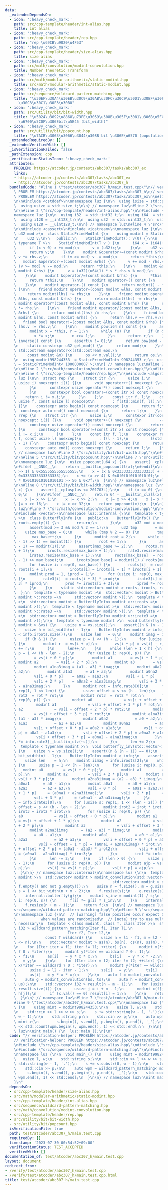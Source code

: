 ```yaml
---
data:
  _extendedDependsOn:
  - icon: ':heavy_check_mark:'
    path: src/cpp-template/header/int-alias.hpp
    title: int alias
  - icon: ':heavy_check_mark:'
    path: src/cpp-template/header/rep.hpp
    title: "rep \u69CB\u9020\u4F53"
  - icon: ':heavy_check_mark:'
    path: src/cpp-template/header/size-alias.hpp
    title: size alias
  - icon: ':heavy_check_mark:'
    path: src/math/convolution/modint-convolution.hpp
    title: Number Theoretic Transform
  - icon: ':heavy_check_mark:'
    path: src/math/modular-arithmetic/static-modint.hpp
    title: src/math/modular-arithmetic/static-modint.hpp
  - icon: ':heavy_check_mark:'
    path: src/sequence/wildcard-pattern-matching.hpp
    title: "\u30EF\u30A4\u30EB\u30C9\u30AB\u30FC\u30C9\u30D1\u30BF\u30FC\u30F3\u30DE\
      \u30C3\u30C1\u30F3\u30B0"
  - icon: ':heavy_check_mark:'
    path: src/utility/bit/bit-width.hpp
    title: "\u5024\u3092\u8868\u73FE\u3059\u308B\u305F\u3081\u306B\u5FC5\u8981\u306A\
      \u6700\u5C0F\u306Ebit\u5E45 (bit_width)"
  - icon: ':heavy_check_mark:'
    path: src/utility/bit/popcount.hpp
    title: "\u7ACB\u3063\u3066\u3044\u308B bit \u306E\u6570 (population count, popcount)"
  _extendedRequiredBy: []
  _extendedVerifiedWith: []
  _isVerificationFailed: false
  _pathExtension: cpp
  _verificationStatusIcon: ':heavy_check_mark:'
  attributes:
    PROBLEM: https://atcoder.jp/contests/abc307/tasks/abc307_ex
    links:
    - https://atcoder.jp/contests/abc307/tasks/abc307_ex
    - https://atcoder.jp/contests/abc307/tasks/abc307_h
  bundledCode: "#line 1 \"test/atcoder/abc307_h/main.test.cpp\"\n// verification-helper:\
    \ PROBLEM https://atcoder.jp/contests/abc307/tasks/abc307_h\n// verification-helper:\
    \ PROBLEM https://atcoder.jp/contests/abc307/tasks/abc307_ex\n\n#line 2 \"src/cpp-template/header/size-alias.hpp\"\
    \n\n#include <cstddef>\n\nnamespace luz {\n\n  using isize = std::ptrdiff_t;\n\
    \  using usize = std::size_t;\n\n} // namespace luz\n#line 2 \"src/math/modular-arithmetic/static-modint.hpp\"\
    \n\n#line 2 \"src/cpp-template/header/int-alias.hpp\"\n\n#include <cstdint>\n\n\
    namespace luz {\n\n  using i32  = std::int32_t;\n  using i64  = std::int64_t;\n\
    \  using i128 = __int128_t;\n\n  using u32  = std::uint32_t;\n  using u64  = std::uint64_t;\n\
    \  using u128 = __uint128_t;\n\n} // namespace luz\n#line 4 \"src/math/modular-arithmetic/static-modint.hpp\"\
    \n\n#include <cassert>\n#include <iostream>\n\nnamespace luz {\n\n  template <\
    \ u32 mod >\n  class StaticPrimeModInt {\n    using modint = StaticPrimeModInt;\n\
    \n    u32 v;\n\n   public:\n    StaticPrimeModInt(): v(0) {}\n\n    template <\
    \ typename T >\n    StaticPrimeModInt(T v_) {\n      i64 x = (i64)(v_ % (i64)mod);\n\
    \      if (x < 0) x += mod;\n      v = (u32)x;\n    }\n\n    u32 val() const {\n\
    \      return v;\n    }\n\n    modint &operator+=(const modint &rhs) {\n     \
    \ v += rhs.v;\n      if (v >= mod) v -= mod;\n      return *this;\n    }\n\n \
    \   modint &operator-=(const modint &rhs) {\n      v += mod - rhs.v;\n      if\
    \ (v >= mod) v -= mod;\n      return *this;\n    }\n\n    modint &operator*=(const\
    \ modint &rhs) {\n      v = (u32)(u64(1) * v * rhs.v % mod);\n      return *this;\n\
    \    }\n\n    modint &operator/=(const modint &rhs) {\n      *this *= rhs.inverse();\n\
    \      return *this;\n    }\n\n    modint operator+() const {\n      return *this;\n\
    \    }\n\n    modint operator-() const {\n      return modint() - *this;\n   \
    \ }\n\n    friend modint operator+(const modint &lhs, const modint &rhs) {\n \
    \     return modint(lhs) += rhs;\n    }\n\n    friend modint operator-(const modint\
    \ &lhs, const modint &rhs) {\n      return modint(lhs) -= rhs;\n    }\n\n    friend\
    \ modint operator*(const modint &lhs, const modint &rhs) {\n      return modint(lhs)\
    \ *= rhs;\n    }\n\n    friend modint operator/(const modint &lhs, const modint\
    \ &rhs) {\n      return modint(lhs) /= rhs;\n    }\n\n    friend bool operator==(const\
    \ modint &lhs, const modint &rhs) {\n      return lhs.v == rhs.v;\n    }\n\n \
    \   friend bool operator!=(const modint &lhs, const modint &rhs) {\n      return\
    \ lhs.v != rhs.v;\n    }\n\n    modint pow(i64 n) const {\n      assert(0 <= n);\n\
    \      modint x = *this, r = 1;\n      while (n) {\n        if (n & 1) r *= x;\n\
    \        x *= x;\n        n >>= 1;\n      }\n      return r;\n    }\n\n    modint\
    \ inverse() const {\n      assert(v != 0);\n      return pow(mod - 2);\n    }\n\
    \n    static constexpr u32 get_mod() {\n      return mod;\n    }\n\n    friend\
    \ std::ostream &operator<<(std::ostream &os,\n                               \
    \     const modint &m) {\n      os << m.val();\n      return os;\n    }\n  };\n\
    \n  using modint998244353  = StaticPrimeModInt< 998244353 >;\n  using modint1000000007\
    \ = StaticPrimeModInt< 1000000007 >;\n\n} // namespace luz\n#line 2 \"src/sequence/wildcard-pattern-matching.hpp\"\
    \n\n#line 2 \"src/math/convolution/modint-convolution.hpp\"\n\n#line 2 \"src/cpp-template/header/rep.hpp\"\
    \n\n#line 4 \"src/cpp-template/header/rep.hpp\"\n\n#include <algorithm>\n\nnamespace\
    \ luz {\n\n  struct rep {\n    struct itr {\n      usize i;\n      constexpr itr(const\
    \ usize i) noexcept: i(i) {}\n      void operator++() noexcept {\n        ++i;\n\
    \      }\n      constexpr usize operator*() const noexcept {\n        return i;\n\
    \      }\n      constexpr bool operator!=(const itr x) const noexcept {\n    \
    \    return i != x.i;\n      }\n    };\n    const itr f, l;\n    constexpr rep(const\
    \ usize f, const usize l) noexcept\n        : f(std::min(f, l)),\n          l(l)\
    \ {}\n    constexpr auto begin() const noexcept {\n      return f;\n    }\n  \
    \  constexpr auto end() const noexcept {\n      return l;\n    }\n  };\n\n  struct\
    \ rrep {\n    struct itr {\n      usize i;\n      constexpr itr(const usize i)\
    \ noexcept: i(i) {}\n      void operator++() noexcept {\n        --i;\n      }\n\
    \      constexpr usize operator*() const noexcept {\n        return i;\n     \
    \ }\n      constexpr bool operator!=(const itr x) const noexcept {\n        return\
    \ i != x.i;\n      }\n    };\n    const itr f, l;\n    constexpr rrep(const usize\
    \ f, const usize l) noexcept\n        : f(l - 1),\n          l(std::min(f, l)\
    \ - 1) {}\n    constexpr auto begin() const noexcept {\n      return f;\n    }\n\
    \    constexpr auto end() const noexcept {\n      return l;\n    }\n  };\n\n}\
    \ // namespace luz\n#line 2 \"src/utility/bit/bit-width.hpp\"\n\n#line 2 \"src/utility/bit/popcount.hpp\"\
    \n\n#line 5 \"src/utility/bit/popcount.hpp\"\n\n#line 7 \"src/utility/bit/popcount.hpp\"\
    \n\nnamespace luz {\n\n  usize popcount(u64 x) {\n    assert(__cplusplus <= 201703L);\n\
    \n#ifdef __GNUC__\n    return __builtin_popcountll(x);\n#endif\n\n    x -= (x\
    \ >> 1) & 0x5555555555555555;\n    x = (x & 0x3333333333333333) + ((x >> 2) &\
    \ 0x3333333333333333);\n    x += (x >> 4) & 0x0f0f0f0f0f0f0f0f;\n    return x\
    \ * 0x0101010101010101 >> 56 & 0x7f;\n  }\n\n} // namespace luz\n#line 6 \"src/utility/bit/bit-width.hpp\"\
    \n\n#line 8 \"src/utility/bit/bit-width.hpp\"\n\nnamespace luz {\n\n  usize bit_width(u64\
    \ x) {\n    assert(__cplusplus <= 201703L);\n\n    if (x == 0) {\n      return\
    \ 0;\n    }\n\n#ifdef __GNUC__\n    return 64 - __builtin_clzll(x);\n#endif\n\n\
    \    x |= x >> 1;\n    x |= x >> 2;\n    x |= x >> 4;\n    x |= x >> 8;\n    x\
    \ |= x >> 16;\n    x |= x >> 32;\n    return popcount(x);\n  }\n\n} // namespace\
    \ luz\n#line 7 \"src/math/convolution/modint-convolution.hpp\"\n\n#line 9 \"src/math/convolution/modint-convolution.hpp\"\
    \n#include <vector>\n\nnamespace luz::internal {\n\n  template < typename modint\
    \ >\n  class ButterflyInfo {\n   public:\n    ButterflyInfo() {\n      if (not\
    \ roots.empty()) {\n        return;\n      }\n\n      u32 mod = modint::get_mod();\n\
    \      assert(mod >= 3 && mod % 2 == 1);\n      u32 tmp        = mod - 1;\n  \
    \    usize max_base = 0;\n      while (tmp % 2 == 0) {\n        tmp >>= 1;\n \
    \       max_base++;\n      }\n      modint root = 2;\n      while (root.pow((mod\
    \ - 1) >> 1) == modint(1)) {\n        root += 1;\n      }\n      assert(root.pow(mod\
    \ - 1) == modint(1));\n      assert(max_base >= 2);\n      roots.resize(max_base\
    \ + 1);\n      iroots.resize(max_base + 1);\n      rate3.resize(max_base + 1);\n\
    \      irate3.resize(max_base + 1);\n\n      roots[max_base]  = root.pow((mod\
    \ - 1) >> max_base);\n      iroots[max_base] = modint(1) / roots[max_base];\n\
    \      for (usize i: rrep(0, max_base)) {\n        roots[i]  = roots[i + 1] *\
    \ roots[i + 1];\n        iroots[i] = iroots[i + 1] * iroots[i + 1];\n      }\n\
    \      modint prod = 1, iprod = 1;\n      for (usize i: rep(0, max_base - 2))\
    \ {\n        rate3[i]  = roots[i + 3] * prod;\n        irate3[i] = iroots[i +\
    \ 3] * iprod;\n        prod *= iroots[i + 3];\n        iprod *= roots[i + 3];\n\
    \      }\n    }\n    static std::vector< modint > roots, iroots, rate3, irate3;\n\
    \  };\n  template < typename modint >\n  std::vector< modint > ButterflyInfo<\
    \ modint >::roots =\n      std::vector< modint >();\n  template < typename modint\
    \ >\n  std::vector< modint > ButterflyInfo< modint >::iroots =\n      std::vector<\
    \ modint >();\n  template < typename modint >\n  std::vector< modint > ButterflyInfo<\
    \ modint >::rate3 =\n      std::vector< modint >();\n  template < typename modint\
    \ >\n  std::vector< modint > ButterflyInfo< modint >::irate3 =\n      std::vector<\
    \ modint >();\n\n  template < typename modint >\n  void butterfly(std::vector<\
    \ modint > &vs) {\n    usize n = vs.size();\n    assert((n & (n - 1)) == 0);\n\
    \    usize h = bit_width(n) - 1;\n    ButterflyInfo< modint > info;\n    assert(h\
    \ < info.iroots.size());\n    usize len   = 0;\n    modint imag = info.roots[2];\n\
    \    if (h & 1) {\n      usize p = 1 << (h - 1);\n      for (usize i: rep(0, p))\
    \ {\n        modint r  = vs[i + p];\n        vs[i + p] = vs[i] - r;\n        vs[i]\
    \ += r;\n      }\n      len++;\n    }\n    while (len + 1 < h) {\n      usize\
    \ p = 1 << (h - len - 2);\n      for (usize i: rep(0, p)) {\n        modint a0\
    \        = vs[i + 0 * p];\n        modint a1        = vs[i + 1 * p];\n       \
    \ modint a2        = vs[i + 2 * p];\n        modint a3        = vs[i + 3 * p];\n\
    \        modint a1na3imag = (a1 - a3) * imag;\n        modint a0a2      = a0 +\
    \ a2;\n        modint a1a3      = a1 + a3;\n        modint a0na2     = a0 - a2;\n\
    \        vs[i + 0 * p]    = a0a2 + a1a3;\n        vs[i + 1 * p]    = a0a2 - a1a3;\n\
    \        vs[i + 2 * p]    = a0na2 + a1na3imag;\n        vs[i + 3 * p]    = a0na2\
    \ - a1na3imag;\n      }\n      modint rot = info.rate3[0];\n      for (usize s:\
    \ rep(1, 1 << len)) {\n        usize offset = s << (h - len);\n        modint\
    \ rot2  = rot * rot;\n        modint rot3  = rot2 * rot;\n        for (usize i:\
    \ rep(0, p)) {\n          modint a0              = vs[i + offset + 0 * p];\n \
    \         modint a1              = vs[i + offset + 1 * p] * rot;\n          modint\
    \ a2              = vs[i + offset + 2 * p] * rot2;\n          modint a3      \
    \        = vs[i + offset + 3 * p] * rot3;\n          modint a1na3imag       =\
    \ (a1 - a3) * imag;\n          modint a0a2            = a0 + a2;\n          modint\
    \ a1a3            = a1 + a3;\n          modint a0na2           = a0 - a2;\n  \
    \        vs[i + offset + 0 * p] = a0a2 + a1a3;\n          vs[i + offset + 1 *\
    \ p] = a0a2 - a1a3;\n          vs[i + offset + 2 * p] = a0na2 + a1na3imag;\n \
    \         vs[i + offset + 3 * p] = a0na2 - a1na3imag;\n        }\n        rot\
    \ *= info.rate3[__builtin_ctz(~s)];\n      }\n      len += 2;\n    }\n  }\n\n\
    \  template < typename modint >\n  void butterfly_inv(std::vector< modint > &vs)\
    \ {\n    usize n = vs.size();\n    assert((n & (n - 1)) == 0);\n    usize h =\
    \ bit_width(n) - 1;\n    ButterflyInfo< modint > info;\n    assert(h < info.iroots.size());\n\
    \    usize len    = h;\n    modint iimag = info.iroots[2];\n    while (len > 1)\
    \ {\n      usize p = 1 << (h - len);\n      for (usize i: rep(0, p)) {\n     \
    \   modint a0         = vs[i + 0 * p];\n        modint a1         = vs[i + 1 *\
    \ p];\n        modint a2         = vs[i + 2 * p];\n        modint a3         =\
    \ vs[i + 3 * p];\n        modint a2na3iimag = (a2 - a3) * iimag;\n        modint\
    \ a0na1      = a0 - a1;\n        modint a0a1       = a0 + a1;\n        modint\
    \ a2a3       = a2 + a3;\n        vs[i + 0 * p]     = a0a1 + a2a3;\n        vs[i\
    \ + 1 * p]     = (a0na1 + a2na3iimag);\n        vs[i + 2 * p]     = (a0a1 - a2a3);\n\
    \        vs[i + 3 * p]     = (a0na1 - a2na3iimag);\n      }\n      modint irot\
    \ = info.irate3[0];\n      for (usize s: rep(1, 1 << (len - 2))) {\n        usize\
    \ offset = s << (h - len + 2);\n        modint irot2 = irot * irot;\n        modint\
    \ irot3 = irot2 * irot;\n        for (usize i: rep(0, p)) {\n          modint\
    \ a0              = vs[i + offset + 0 * p];\n          modint a1             \
    \ = vs[i + offset + 1 * p];\n          modint a2              = vs[i + offset\
    \ + 2 * p];\n          modint a3              = vs[i + offset + 3 * p];\n    \
    \      modint a2na3iimag      = (a2 - a3) * iimag;\n          modint a0na1   \
    \        = a0 - a1;\n          modint a0a1            = a0 + a1;\n          modint\
    \ a2a3            = a2 + a3;\n          vs[i + offset + 0 * p] = a0a1 + a2a3;\n\
    \          vs[i + offset + 1 * p] = (a0na1 + a2na3iimag) * irot;\n          vs[i\
    \ + offset + 2 * p] = (a0a1 - a2a3) * irot2;\n          vs[i + offset + 3 * p]\
    \ = (a0na1 - a2na3iimag) * irot3;\n        }\n        irot *= info.irate3[__builtin_ctz(~s)];\n\
    \      }\n      len -= 2;\n    }\n    if (len > 0) {\n      usize p = 1 << (h\
    \ - 1);\n      for (usize i: rep(0, p)) {\n        modint ajp = vs[i] - vs[i +\
    \ p];\n        vs[i] += vs[i + p];\n        vs[i + p] = ajp;\n      }\n    }\n\
    \  }\n\n} // namespace luz::internal\n\nnamespace luz {\n\n  template < typename\
    \ modint >\n  std::vector< modint > modint_convolution(std::vector< modint > f,\n\
    \                                           std::vector< modint > g) {\n    assert(not\
    \ f.empty() and not g.empty());\n    usize n = f.size(), m = g.size();\n    usize\
    \ s = 1 << bit_width(n + m - 2);\n    f.resize(s);\n    g.resize(s);\n    internal::butterfly(f);\n\
    \    internal::butterfly(g);\n    modint s_inv = modint(1) / s;\n    for (usize\
    \ i: rep(0, s)) {\n      f[i] *= g[i] * s_inv;\n    }\n    internal::butterfly_inv(f);\n\
    \    f.resize(n + m - 1);\n    return f;\n  }\n\n} // namespace luz\n#line 6 \"\
    src/sequence/wildcard-pattern-matching.hpp\"\n\n#line 9 \"src/sequence/wildcard-pattern-matching.hpp\"\
    \n\nnamespace luz {\n\n  // [warning] false positive occur expect O(1/M)\n  //\
    \           when values are randomized\n  // [note] try to use multiple mods if\
    \ necessary\n  template < class modint, class T, class Iter >\n  std::vector<\
    \ i32 > wildcard_pattern_matching(Iter f1, Iter l1,\n                        \
    \                       Iter f2, Iter l2,\n                                  \
    \             const T wildcard) {\n    usize n = l1 - f1, m = l2 - f2;\n    assert(m\
    \ <= n);\n\n    std::vector< modint > as(n), bs(n), cs(n), ss(m), ts(m), us(m);\n\
    \n    for (Iter iter = f1; iter != l1; ++iter) {\n      modint x(*iter == wildcard\
    \ ? 0 : *iter);\n      modint y(*iter == wildcard ? 0 : 1);\n      usize i = iter\
    \ - f1;\n      as[i]   = y * x * x;\n      bs[i]   = y * x * -2;\n      cs[i]\
    \   = y;\n    }\n\n    for (Iter iter = f2; iter != l2; ++iter) {\n      modint\
    \ x(*iter == wildcard ? 0 : *iter);\n      modint y(*iter == wildcard ? 0 : 1);\n\
    \      usize i = l2 - iter - 1;\n      ss[i]   = y;\n      ts[i]   = y * x;\n\
    \      us[i]   = y * x * x;\n    }\n\n    auto f = modint_convolution(as, ss);\n\
    \    auto g = modint_convolution(bs, ts);\n    auto h = modint_convolution(cs,\
    \ us);\n\n    std::vector< i32 > result(n - m + 1);\n    for (usize i: rep(0,\
    \ result.size())) {\n      usize j = i + m - 1;\n      modint x(f[j] + g[j] +\
    \ h[j]);\n      if (x.val() == 0) result[i] = 1;\n    }\n\n    return result;\n\
    \  }\n\n} // namespace luz\n#line 7 \"test/atcoder/abc307_h/main.test.cpp\"\n\n\
    #line 9 \"test/atcoder/abc307_h/main.test.cpp\"\n\nnamespace luz {\n\n  void main_()\
    \ {\n    using mint = modint998244353;\n\n    usize l, w;\n    std::string s;\n\
    \n    std::cin >> l >> w >> s;\n    s += std::string(w - 1, '.');\n    s += s.substr(0,\
    \ w - 1);\n\n    std::string p;\n    std::cin >> p;\n\n    auto wpm = wildcard_pattern_matching<\
    \ mint >(\n        s.begin(), s.end(), p.begin(), p.end(), '_');\n\n    std::cout\
    \ << std::count(wpm.begin(), wpm.end(), 1) << std::endl;\n  }\n\n} // namespace\
    \ luz\n\nint main() {\n  luz::main_();\n}\n"
  code: "// verification-helper: PROBLEM https://atcoder.jp/contests/abc307/tasks/abc307_h\n\
    // verification-helper: PROBLEM https://atcoder.jp/contests/abc307/tasks/abc307_ex\n\
    \n#include \"src/cpp-template/header/size-alias.hpp\"\n#include \"src/math/modular-arithmetic/static-modint.hpp\"\
    \n#include \"src/sequence/wildcard-pattern-matching.hpp\"\n\n#include <iostream>\n\
    \nnamespace luz {\n\n  void main_() {\n    using mint = modint998244353;\n\n \
    \   usize l, w;\n    std::string s;\n\n    std::cin >> l >> w >> s;\n    s +=\
    \ std::string(w - 1, '.');\n    s += s.substr(0, w - 1);\n\n    std::string p;\n\
    \    std::cin >> p;\n\n    auto wpm = wildcard_pattern_matching< mint >(\n   \
    \     s.begin(), s.end(), p.begin(), p.end(), '_');\n\n    std::cout << std::count(wpm.begin(),\
    \ wpm.end(), 1) << std::endl;\n  }\n\n} // namespace luz\n\nint main() {\n  luz::main_();\n\
    }\n"
  dependsOn:
  - src/cpp-template/header/size-alias.hpp
  - src/math/modular-arithmetic/static-modint.hpp
  - src/cpp-template/header/int-alias.hpp
  - src/sequence/wildcard-pattern-matching.hpp
  - src/math/convolution/modint-convolution.hpp
  - src/cpp-template/header/rep.hpp
  - src/utility/bit/bit-width.hpp
  - src/utility/bit/popcount.hpp
  isVerificationFile: true
  path: test/atcoder/abc307_h/main.test.cpp
  requiredBy: []
  timestamp: '2023-07-30 00:54:52+09:00'
  verificationStatus: TEST_ACCEPTED
  verifiedWith: []
documentation_of: test/atcoder/abc307_h/main.test.cpp
layout: document
redirect_from:
- /verify/test/atcoder/abc307_h/main.test.cpp
- /verify/test/atcoder/abc307_h/main.test.cpp.html
title: test/atcoder/abc307_h/main.test.cpp
---
```

